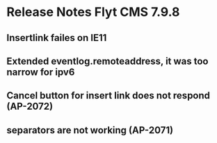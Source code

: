 # Release Notes Flyt CMS 7.9.8

## Insertlink failes on IE11

## Extended eventlog.remoteaddress, it was too narrow for ipv6

## Cancel button for insert link does not respond (AP-2072)

## separators are not working (AP-2071)
